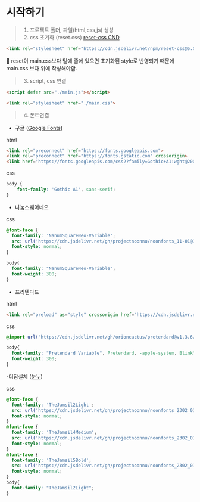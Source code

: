 # 시작하기
>1. 프로젝트 폴더, 파일(html,css,js) 생성
>2. css 초기화 (reset.css)
[reset-css CND](https://www.jsdelivr.com/package/npm/reset-css)
```html
<link rel="stylesheet" href="https://cdn.jsdelivr.net/npm/reset-css@5.0.1/reset.min.css">
```
💬 reset이 main.css보다 밑에 줄에 있으면 초기화된 style로 반영되기 때문에 main.css 보다 위에 작성해야함.
>3. script, css 연결
```html
<script defer src="./main.js"></script>
```
```html
<link rel="stylesheet" href="./main.css">
```

>4. 폰트연결
- 구글 ([Google Fonts](https://fonts.google.com/))

html
```html
<link rel="preconnect" href="https://fonts.googleapis.com">
<link rel="preconnect" href="https://fonts.gstatic.com" crossorigin>
<link href="https://fonts.googleapis.com/css2?family=Gothic+A1:wght@200;400;600&display=swap" rel="stylesheet">
```

css

```css
body {
    font-family: 'Gothic A1', sans-serif;
}
```
- 나눔스퀘어네오

css

```css
@font-face {
  font-family: 'NanumSquareNeo-Variable';
  src: url('https://cdn.jsdelivr.net/gh/projectnoonnu/noonfonts_11-01@1.0/NanumSquareNeo-Variable.woff2') format('woff2');
  font-style: normal;
}

body{
  font-family: "NanumSquareNeo-Variable";
  font-weight: 300;
}
```
- 프리텐다드

html

```html
<link rel="preload" as="style" crossorigin href="https://cdn.jsdelivr.net/gh/orioncactus/pretendard@v1.3.6/dist/web/variable/pretendardvariable.css">
```
css

```css
@import url("https://cdn.jsdelivr.net/gh/orioncactus/pretendard@v1.3.6/dist/web/variable/pretendardvariable.css");

body{
  font-family: "Pretendard Variable", Pretendard, -apple-system, BlinkMacSystemFont, system-ui, Roboto, "Helvetica Neue", "Segoe UI", "Apple SD Gothic Neo", "Noto Sans KR", "Malgun Gothic", "Apple Color Emoji", "Segoe UI Emoji", "Segoe UI Symbol", sans-serif;
  font-weight: 300;
}
```
-더잠실체 ([눈누](https://noonnu.cc/))

css
```css
@font-face {
  font-family: 'TheJamsil2Light';
  src: url('https://cdn.jsdelivr.net/gh/projectnoonnu/noonfonts_2302_01@1.0/TheJamsil2Light.woff2') format('woff2');
  font-style: normal;
}
@font-face {
  font-family: 'TheJamsil4Medium';
  src: url('https://cdn.jsdelivr.net/gh/projectnoonnu/noonfonts_2302_01@1.0/TheJamsil4Medium.woff2') format('woff2');
  font-style: normal;
}
@font-face {
  font-family: 'TheJamsil5Bold';
  src: url('https://cdn.jsdelivr.net/gh/projectnoonnu/noonfonts_2302_01@1.0/TheJamsil5Bold.woff2') format('woff2');
  font-style: normal;
}
body{
  font-family: "TheJamsil2Light";
}
